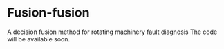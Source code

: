 # Fusion-fusion
A decision fusion method for rotating machinery fault diagnosis
The code will be available soon.
